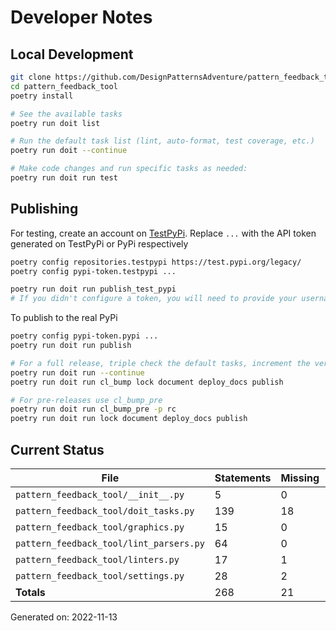 # Developer Notes

## Local Development

```sh
git clone https://github.com/DesignPatternsAdventure/pattern_feedback_tool.git
cd pattern_feedback_tool
poetry install

# See the available tasks
poetry run doit list

# Run the default task list (lint, auto-format, test coverage, etc.)
poetry run doit --continue

# Make code changes and run specific tasks as needed:
poetry run doit run test
```

## Publishing

For testing, create an account on [TestPyPi](https://test.pypi.org/legacy/). Replace `...` with the API token generated on TestPyPi or PyPi respectively

```sh
poetry config repositories.testpypi https://test.pypi.org/legacy/
poetry config pypi-token.testpypi ...

poetry run doit run publish_test_pypi
# If you didn't configure a token, you will need to provide your username and password to publish
```

To publish to the real PyPi

```sh
poetry config pypi-token.pypi ...
poetry run doit run publish

# For a full release, triple check the default tasks, increment the version, rebuild documentation (twice), and publish!
poetry run doit run --continue
poetry run doit run cl_bump lock document deploy_docs publish

# For pre-releases use cl_bump_pre
poetry run doit run cl_bump_pre -p rc
poetry run doit run lock document deploy_docs publish
```

## Current Status

<!-- {cts} COVERAGE -->
| File                                    |   Statements |   Missing |   Excluded | Coverage   |
|-----------------------------------------|--------------|-----------|------------|------------|
| `pattern_feedback_tool/__init__.py`     |            5 |         0 |          0 | 100.0%     |
| `pattern_feedback_tool/doit_tasks.py`   |          139 |        18 |          0 | 87.1%      |
| `pattern_feedback_tool/graphics.py`     |           15 |         0 |          0 | 100.0%     |
| `pattern_feedback_tool/lint_parsers.py` |           64 |         0 |          0 | 100.0%     |
| `pattern_feedback_tool/linters.py`      |           17 |         1 |          0 | 94.1%      |
| `pattern_feedback_tool/settings.py`     |           28 |         2 |          0 | 92.9%      |
| **Totals**                              |          268 |        21 |          0 | 92.2%      |

Generated on: 2022-11-13
<!-- {cte} -->
